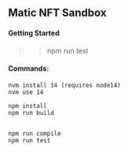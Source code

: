 ## Matic NFT Sandbox


#### Getting Started
 
>> npm run test 


#### Commands: 
    nvm install 14 (requires node14)
    nvm use 14

    npm install 
    npm run build 


    npm run compile 
    npm run test 